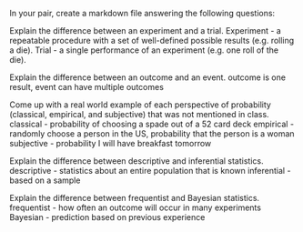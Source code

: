 In your pair, create a markdown file answering the following questions:

Explain the difference between an experiment and a trial.
Experiment - a repeatable procedure with a set of well-defined possible results (e.g. rolling a die).
Trial - a single performance of an experiment (e.g. one roll of the die).

Explain the difference between an outcome and an event.
outcome is one result, event can have multiple outcomes

Come up with a real world example of each perspective of probability (classical, empirical, and subjective) that was not mentioned in class.
classical - probability of choosing a spade out of a 52 card deck
empirical - randomly choose a person in the US, probability that the person is a woman
subjective - probability I will have breakfast tomorrow

Explain the difference between descriptive and inferential statistics.
descriptive - statistics about an entire population that is known
inferential - based on a sample

Explain the difference between frequentist and Bayesian statistics.
frequentist - how often an outcome will occur in many experiments
Bayesian - prediction based on previous experience